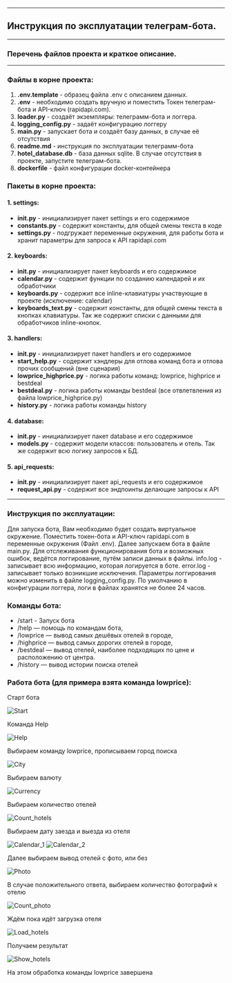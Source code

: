 *** 
## Инструкция по эксплуатации телеграм-бота.
***

### Перечень файлов проекта и краткое описание.
***

### Файлы в корне проекта:

1. __.env.template__ - образец файла .env с описанием данных.
2. __.env__ - необходимо создать вручную и поместить Токен телеграм-бота и API-ключ (rapidapi.com).
3. __loader.py__ - создаёт экземпляры: телеграмм-бота и логгера.
4. __logging_config.py__ - задаёт конфигурацию логгеру
5. __main.py__ - запускает бота и создаёт базу данных, в случае её отсутствия
6. __readme.md__ - инструкция по эксплуатации телеграмм-бота
7. __hotel_database.db__ - база данных sqlite. В случае отсутствия в проекте, запустите телеграм-бота.
8. __dockerfile__ - файл конфигурации docker-контейнера

### Пакеты в корне проекта:
#### 1. settings:
* __init.py__ - инициализирует пакет settings и его содержимое
* __constants.py__ - содержит константы, для общей смены текста в коде
* __settings.py__ - подгружает переменные окружения, для работы бота и хранит параметры для запроса к API rapidapi.com
#### 2. keyboards:
* __init.py__ - инициализирует пакет keyboards и его содержимое
* __calendar.py__ - содержит функции по созданию календарей и их обработчики
* __keyboards.py__  - содержит все inline-клавиатуры участвующие в проекте (исключение: calendar)
* __keyboards_text.py__ - содержит константы, для общей смены текста в кнопках клавиатуры. Так же содержит списки с данными для обработчиков inline-кнопок.
#### 3. handlers:
* __init.py__ - инициализирует пакет handlers и его содержимое
* __start_help.py__ - содержит хэндлеры для отлова команд бота и отлова прочих сообщений (вне сценария)
* __lowprice_highprice.py__ - логика работы команд: lowprice, highprice и bestdeal
* __bestdeal.py__ - логика работы команды bestdeal (все отвлетвления из файла lowprice_highprice.py)
* __history.py__ - логика работы команды history
#### 4. database:
* __init.py__ - инициализирует пакет database и его содержимое
* __models.py__ - содержит модели классов: пользователь и отель. Так же содержит всю логику запросов к БД.
#### 5. api_requests:
* __init.py__ - инициализирует пакет api_requests и его содержимое
* __request_api.py__ - содержит все эндпоинты делающие запросы к API

***
### Инструкция по эксплуатации:

Для запуска бота, Вам необходимо будет создать виртуальное окружение. Поместить токен-бота и API-ключ rapidapi.com в переменные окружения (Файл .env). Далее запускаем бота в файле main.py. Для отслеживания функционирования бота и возможных ошибок, ведётся логгирование, путём записи данных в файлы. info.log - записывает всю информацию, которая логируется в боте. error.log - записывает только возникшие исключения. Параметры логгирования можно изменить в файле logging_config.py. По умолчанию в конфигурации логгера, логи в файлах хранятся не более 24 часов.

### Команды бота:

* /start - Запуск бота
* /help — помощь по командам бота,
* /lowprice — вывод самых дешёвых отелей в городе,
* /highprice — вывод самых дорогих отелей в городе,
* /bestdeal — вывод отелей, наиболее подходящих по цене и расположению от центра.
* /history — вывод истории поиска отелей

### Работа бота (для примера взята команда lowprice):

Старт бота

![Start](/media/start.png)

Команда Help

![Help](/media/help.png)

Выбираем команду lowprice, прописываем город поиска

![City](/media/city.png)

Выбираем валюту

![Currency](/media/currency.png)

Выбираем количество отелей

![Count_hotels](/media/count_hotels.png)

Выбираем дату заезда и выезда из отеля

![Calendar_1](/media/calendar_1.png)
![Calendar_2](/media/calendar_2.png)

Далее выбираем вывод отелей с фото, или без

![Photo](/media/photo.png)

В случае положительного ответа, выбираем количество фотографий к отелю

![Count_photo](/media/count_photo.png)

Ждём пока идёт загрузка отеля

![Load_hotels](/media/load_hotels.png)

Получаем результат

![Show_hotels](/media/show_hotels.png)

На этом обработка команды lowprice завершена